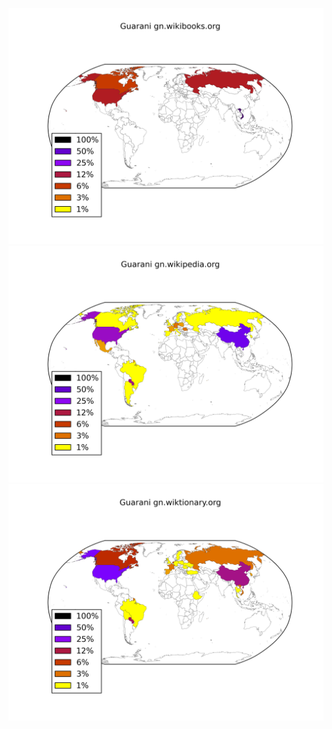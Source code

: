 ![](/images/Guarani-gn.wikibooks.org.png)
![](/images/Guarani-gn.wikipedia.org.png)
![](/images/Guarani-gn.wiktionary.org.png)

